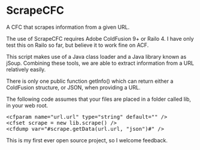 ScrapeCFC
=========

A CFC that scrapes information from a given URL.

The use of ScrapeCFC requires Adobe ColdFusion 9+ or Railo 4. I have only test this on Railo so far, but believe it to work fine on ACF.

This script makes use of a Java class loader and a Java library known as jSoup. Combining these tools, we are able to extract information from a URL relatively easily.

There is only one public function getInfo() which can return either a ColdFusion structure, or JSON, when providing a URL.

The following code assumes that your files are placed in a folder called lib, in your web root.

<pre>
&lt;cfparam name="url.url" type="string" default="" /&gt;
&lt;cfset scrape = new lib.scrape() /&gt;
&lt;cfdump var="#scrape.getData(url.url, "json")#" /&gt;
</pre>

This is my first ever open source project, so I welcome feedback.
